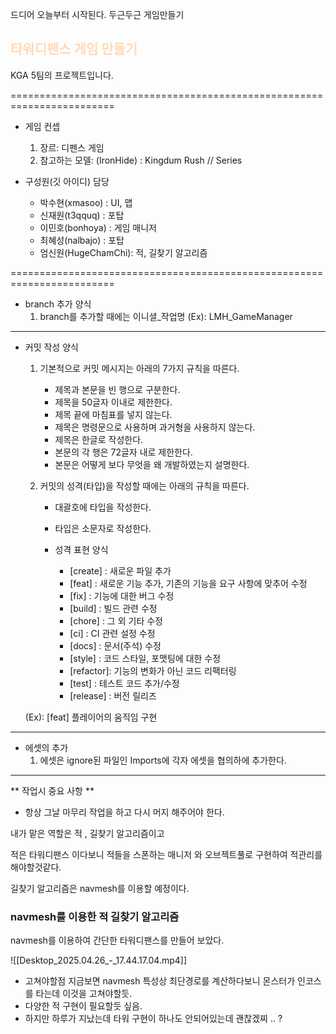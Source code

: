 드디어 오늘부터 시작된다. 두근두근 게임만들기

## <font color="#ffdab9">타워디팬스 게임 만들기</font>


KGA 5팀의 프로젝트입니다.

========================================================================

- 게임 컨셉
    
    1. 장르: 디펜스 게임
    2. 참고하는 모델: (IronHide) : Kingdum Rush // Series
- 구성원(깃 아이디) 담당
    
    - 박수현(xmasoo) : UI, 맵
    - 신재원(t3qquq) : 포탑
    - 이민호(bonhoya) : 게임 매니저
    - 최혜성(nalbajo) : 포탑
    - 엄신원(HugeChamChi): 적, 길찾기 알고리즘

========================================================================

- branch 추가 양식
    1. branch를 추가할 때에는 이니셜_작업명 (Ex): LMH_GameManager

---

- 커밋 작성 양식
    
    1. 기본적으로 커밋 메시지는 아래의 7가지 규칙을 따른다.
        
        - 제목과 본문을 빈 행으로 구분한다.
        - 제목을 50글자 이내로 제한한다.
        - 제목 끝에 마침표를 넣지 않는다.
        - 제목은 명령문으로 사용하며 과거형을 사용하지 않는다.
        - 제목은 한글로 작성한다.
        - 본문의 각 행은 72글자 내로 제한한다.
        - 본문은 어떻게 보다 무엇을 왜 개발하였는지 설명한다.
    2. 커밋의 성격(타입)을 작성할 때에는 아래의 규칙을 따른다.
        
        - 대괄호에 타입을 작성한다.
            
        - 타입은 소문자로 작성한다.
            
        - 성격 표현 양식
            
            - [create] : 새로운 파일 추가
            - [feat] : 새로운 기능 추가, 기존의 기능을 요구 사항에 맞추어 수정
            - [fix] : 기능에 대한 버그 수정
            - [build] : 빌드 관련 수정
            - [chore] : 그 외 기타 수정
            - [ci] : CI 관련 설정 수정
            - [docs] : 문서(주석) 수정
            - [style] : 코드 스타일, 포맷팅에 대한 수정
            - [refactor]: 기능의 변화가 아닌 코드 리팩터링
            - [test] : 테스트 코드 추가/수정
            - [release] : 버전 릴리즈
    
    (Ex): [feat] 플레이어의 움직임 구현
    

---

- 에셋의 추가
    1. 에셋은 ignore된 파일인 Imports에 각자 에셋을 협의하에 추가한다.

---

** 작업시 중요 사항 **

- 항상 그날 마무리 작업을 하고 다시 머지 해주어야 한다.


내가 맡은 역할은 적 , 길찾기 알고리즘이고 

적은 타워디팬스 이다보니 적들을 스폰하는 매니저 와 오브젝트풀로 구현하여 적관리를 해야할것같다.

길찾기 알고리즘은 navmesh를 이용할 예정이다.


### navmesh를 이용한 적 길찾기 알고리즘

navmesh를 이용하여 간단한 타워디팬스를 만들어 보았다.

![[Desktop_2025.04.26_-_17.44.17.04.mp4]]


- 고쳐야할점 지금보면 navmesh 특성상 최단경로를 계산하다보니 몬스터가 인코스를 타는데
  이것을 고쳐야할듯.
- 다양한 적 구현이 필요할듯 싶음.
- 하지만 하루가 지났는데 타워 구현이 하나도 안되어있는데 괜찮겠찌 .. ? 
